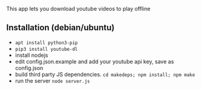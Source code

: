 This app lets you download youtube videos to play offline

## Installation (debian/ubuntu)

- `apt install python3-pip`
- `pip3 install youtube-dl`
- install nodejs
- edit config.json.example and add your youtube api key, save as config.json
- build third party JS dependencies. `cd makedeps; npm install; npm make`
- run the server `node server.js`
